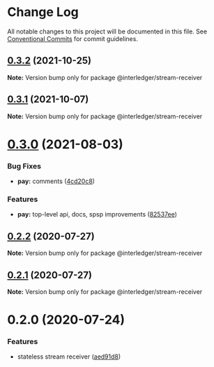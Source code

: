 # Change Log

All notable changes to this project will be documented in this file.
See [Conventional Commits](https://conventionalcommits.org) for commit guidelines.

## [0.3.2](https://github.com/interledgerjs/interledgerjs/compare/@interledger/stream-receiver@0.3.1...@interledger/stream-receiver@0.3.2) (2021-10-25)

**Note:** Version bump only for package @interledger/stream-receiver





## [0.3.1](https://github.com/interledgerjs/interledgerjs/compare/@interledger/stream-receiver@0.3.0...@interledger/stream-receiver@0.3.1) (2021-10-07)

**Note:** Version bump only for package @interledger/stream-receiver





# [0.3.0](https://github.com/interledgerjs/interledgerjs/compare/@interledger/stream-receiver@0.2.2...@interledger/stream-receiver@0.3.0) (2021-08-03)


### Bug Fixes

* **pay:** comments ([4cd20c8](https://github.com/interledgerjs/interledgerjs/commit/4cd20c8b2dd80d0f72042913649bbd3a36a21461))


### Features

* **pay:** top-level api, docs, spsp improvements ([82537ee](https://github.com/interledgerjs/interledgerjs/commit/82537ee1d845d400a3e9a9351ad4d5ddd0c293d9))





## [0.2.2](https://github.com/interledgerjs/interledgerjs/compare/@interledger/stream-receiver@0.2.1...@interledger/stream-receiver@0.2.2) (2020-07-27)

**Note:** Version bump only for package @interledger/stream-receiver





## [0.2.1](https://github.com/interledgerjs/interledgerjs/compare/@interledger/stream-receiver@0.2.0...@interledger/stream-receiver@0.2.1) (2020-07-27)

**Note:** Version bump only for package @interledger/stream-receiver





# 0.2.0 (2020-07-24)


### Features

* stateless stream receiver ([aed91d8](https://github.com/interledgerjs/interledgerjs/commit/aed91d85c06aa73af77a8c3891d388257b74ede8))
